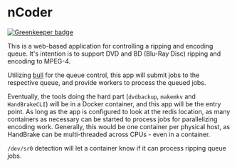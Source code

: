 # nCoder

[![Greenkeeper badge](https://badges.greenkeeper.io/aztechian/ncodr.svg)](https://greenkeeper.io/)

This is a web-based application for controlling a ripping and encoding queue.
It's intention is to support DVD and BD (Blu-Ray Disc) ripping and encoding to MPEG-4.

Utilizing [bull](https://github.com/OptimalBits/bull) for the queue control, this
app will submit jobs to the respective queue, and provide workers to process the
queued jobs.

Eventually, the tools doing the hard part (`dvdbackup`, `makemkv` and `HandBrakeCLI`) will
be in a Docker container, and this app will be the entry point. As long as the app
is configured to look at the redis location, as many containers as necessary can
be started to process jobs for parallelizing encoding work. Generally, this would be
one container per physical host, as HandBrake can be multi-threaded across CPUs - even
in a container.

`/dev/sr0` detection will let a container know if it can process ripping queue jobs.
